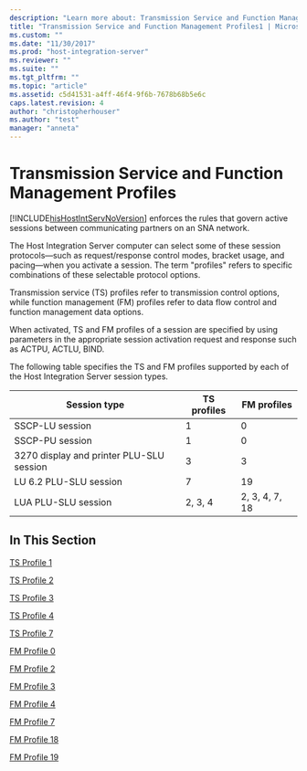 ```yaml
---
description: "Learn more about: Transmission Service and Function Management Profiles"
title: "Transmission Service and Function Management Profiles1 | Microsoft Docs"
ms.custom: ""
ms.date: "11/30/2017"
ms.prod: "host-integration-server"
ms.reviewer: ""
ms.suite: ""
ms.tgt_pltfrm: ""
ms.topic: "article"
ms.assetid: c5d41531-a4ff-46f4-9f6b-7678b68b5e6c
caps.latest.revision: 4
author: "christopherhouser"
ms.author: "test"
manager: "anneta"
---
```

# Transmission Service and Function Management Profiles
[!INCLUDE[hisHostIntServNoVersion](../includes/hishostintservnoversion-md.md)] enforces the rules that govern active sessions between communicating partners on an SNA network.  
  
 The Host Integration Server computer can select some of these session protocols—such as request/response control modes, bracket usage, and pacing—when you activate a session. The term "profiles" refers to specific combinations of these selectable protocol options.  
  
 Transmission service (TS) profiles refer to transmission control options, while function management (FM) profiles refer to data flow control and function management data options.  
  
 When activated, TS and FM profiles of a session are specified by using parameters in the appropriate session activation request and response such as ACTPU, ACTLU, BIND.  
  
 The following table specifies the TS and FM profiles supported by each of the Host Integration Server session types.  
  
|Session type|TS profiles|FM profiles|  
|------------------|-----------------|-----------------|  
|SSCP-LU session|1|0|  
|SSCP-PU session|1|0|  
|3270 display and printer PLU-SLU session|3|3|  
|LU 6.2 PLU-SLU session|7|19|  
|LUA PLU-SLU session|2, 3, 4|2, 3, 4, 7, 18|  
  
## In This Section  
 [TS Profile 1](../core/ts-profile-12.md)  
  
 [TS Profile 2](../core/ts-profile-22.md)  
  
 [TS Profile 3](../core/ts-profile-31.md)  
  
 [TS Profile 4](../core/ts-profile-42.md)  
  
 [TS Profile 7](../core/ts-profile-72.md)  
  
 [FM Profile 0](../core/fm-profile-02.md)  
  
 [FM Profile 2](../core/fm-profile-21.md)  
  
 [FM Profile 3](../core/fm-profile-31.md)  
  
 [FM Profile 4](../core/fm-profile-42.md)  
  
 [FM Profile 7](../core/fm-profile-72.md)  
  
 [FM Profile 18](../core/fm-profile-182.md)  
  
 [FM Profile 19](../core/fm-profile-192.md)
